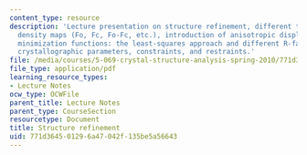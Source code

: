 ```yaml
---
content_type: resource
description: 'Lecture presentation on structure refinement, different types of electron
  density maps (Fo, Fc, Fo-Fc, etc.), introduction of anisotropic displacement parameters,
  minimization functions: the least-squares approach and different R-factors, and
  crystallographic parameters, constraints, and restraints.'
file: /media/courses/5-069-crystal-structure-analysis-spring-2010/771d364501296a47042f135be5a56643_refine_hand1_rev.pdf
file_type: application/pdf
learning_resource_types:
- Lecture Notes
ocw_type: OCWFile
parent_title: Lecture Notes
parent_type: CourseSection
resourcetype: Document
title: Structure refinement
uid: 771d3645-0129-6a47-042f-135be5a56643
---
```

